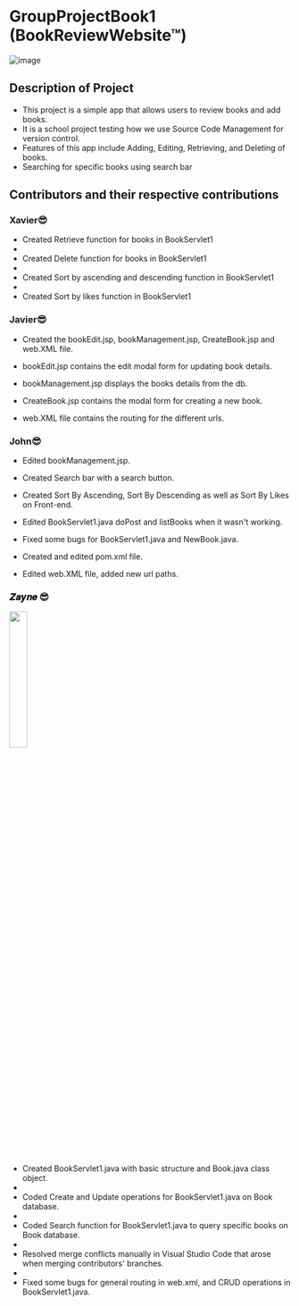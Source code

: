 # GroupProjectBook1 (BookReviewWebsite™)
![image](https://user-images.githubusercontent.com/85160539/152671140-c65e65e9-6cf6-46cd-bfa1-2132296b7c25.png)

## Description of Project
- This project is a simple app that allows users to review books and add books.
- It is a school project testing how we use Source Code Management for version control.
- Features of this app include Adding, Editing, Retrieving, and Deleting  of books. 
- Searching for specific books using search bar

## Contributors and their respective contributions

### Xavier😎
- Created Retrieve function for books in BookServlet1
- 
- Created Delete function for books in BookServlet1
- 
- Created Sort by ascending and descending function in BookServlet1
- 
- Created Sort by likes function in BookServlet1

### Javier😎
- Created the bookEdit.jsp, bookManagement.jsp, CreateBook.jsp and web.XML file.

- bookEdit.jsp contains the edit modal form for updating book details.

- bookManagement.jsp displays the books details from the db.

- CreateBook.jsp contains the modal form for creating a new book.

- web.XML file contains the routing for the different urls.

### John😎
- Edited bookManagement.jsp.

- Created Search bar with a search button.

- Created Sort By Ascending, Sort By Descending as well as Sort By Likes on Front-end.

- Edited BookServlet1.java doPost and listBooks when it wasn't working.

- Fixed some bugs for BookServlet1.java and NewBook.java.

- Created and edited pom.xml file.

- Edited web.XML file, added new url paths.

### 𝒁𝒂𝒚𝒏𝒆 😎
<img src ="https://user-images.githubusercontent.com/85160539/152654454-13bacacd-9246-4455-9d5c-4d8a06bb8a36.jpg" width=25% height=25%>

- Created BookServlet1.java with basic structure and Book.java class object.
- 
- Coded Create and Update operations for BookServlet1.java on Book database.
- 
- Coded Search function for BookServlet1.java to query specific books on Book database.
- 
- Resolved merge conflicts manually in Visual Studio Code that arose when merging contributors' branches.
- 
- Fixed some bugs for general routing in web.xml, and CRUD operations in BookServlet1.java.
